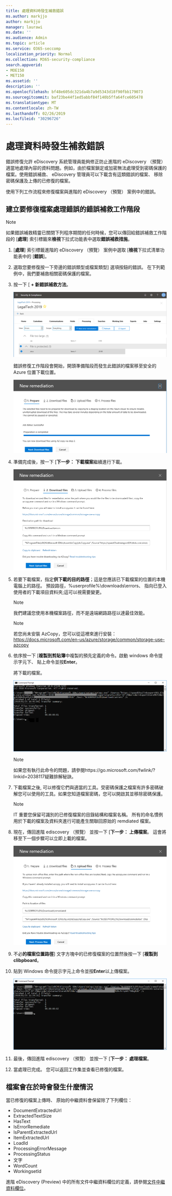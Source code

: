 ```yaml
---
title: 處理資料時發生補救錯誤
ms.author: markjjo
author: markjjo
manager: laurawi
ms.date: ''
ms.audience: Admin
ms.topic: article
ms.service: O365-seccomp
localization_priority: Normal
ms.collection: M365-security-compliance
search.appverid:
- MOE150
- MET150
ms.assetid: ''
description: ''
ms.openlocfilehash: bf48e605dc321da4b7a9d5343d18f90fbb179073
ms.sourcegitcommit: baf23be44f1ed5abbf84f140b5ffa64fce605478
ms.translationtype: MT
ms.contentlocale: zh-TW
ms.lasthandoff: 02/26/2019
ms.locfileid: "30296726"
---
```

# <a name="error-remediation-when-processing-data"></a>處理資料時發生補救錯誤

錯誤修復允許 eDiscovery 系統管理員能夠修正防止進階的 eDiscovery （預覽） 適當地處理內容的資料問題。例如，由於檔案鎖定或加密無法處理受到密碼保護的檔案。使用錯誤補救、 eDiscovery 管理員可以下載含有這類錯誤的檔案、 移除密碼保護及上傳的已修復的檔案。

使用下列工作流程來修復檔案與進階的 eDiscovery （預覽） 案例中的錯誤。

## <a name="creating-an-error-remediation-session-to-remediate-files-with-processing-errors"></a>建立要修復檔案處理錯誤的錯誤補救工作階段

>[!NOTE]
>如果錯誤補救精靈已關閉下列程序期間的任何時候，您可以傳回給錯誤補救工作階段的 [**處理**] 索引標籤來**檢視**下拉式功能表中選取**錯誤補救措施**。

1. [**處理**] 索引標籤進階的 eDiscovery （預覽） 案例中選取 [**檢視**下拉式清單功能表中的 [**錯誤**]。

2. 選取您要修復按一下旁邊的錯誤類型或檔案類型] 選項按鈕的錯誤。 在下列範例中，我們要補救相關密碼保護的檔案。

3. 按一下 [ **+ 新錯誤補救方法**。

    ![錯誤修復](../media/8c2faf1a-834b-44fc-b418-6a18aed8b81a.png)

    錯誤修復工作階段會開始，開頭準備階段而發生此錯誤的檔案移至安全的 Azure 位置下載位置。

    ![準備錯誤補救方法](../media/390572ec-7012-47c4-a6b6-4cbb5649e8a8.png)

4. 準備完成後，按一下 [**下一步： 下載檔案**繼續進行下載。

    ![下載檔案](../media/6ac04b09-8e13-414a-9e24-7c75ba586363.png)

5. 若要下載檔案，指定**供下載的目的路徑**；這是您應該已下載檔案的位置的本機電腦上的路徑。 預設路徑，%userprofile%\downloads\errors、 指向已登入使用者的下載項目資料夾;這可以視需要變更。

    >[!NOTE]
    >我們建議您使用本機檔案路徑，而不是遠端網路路徑以達最佳效能。

    > [!NOTE]
    > 若您尚未安裝 AzCopy，您可以從這裡來進行安裝：https://docs.microsoft.com/en-us/azure/storage/common/storage-use-azcopy

6. 依序按一下 [**複製到剪貼簿**中複製的預先定義的命令。啟動 windows 命令提示字元下、 貼上命令並按**Enter**。  

    將下載的檔案。

    ![準備錯誤補救方法](../media/f364ab4d-31c5-4375-b69f-650f694a2f69.png)

     > [!NOTE]
     > 如果您有執行此命令的問題，請參閱https://go.microsoft.com/fwlink/?linkid=2038117疑難排解秘訣。

7. 下載檔案之後, 可以修復它們與適當的工具。受密碼保護之檔案有許多密碼破解您可以使用的工具。如果您知道檔案密碼，您可以開啟其並移除密碼保護。
    > [!NOTE]
    > IT 重要您保留可識別的已修復檔案的目錄結構和檔案名稱。 所有的命名慣例用於下載的檔案及資料夾進行可能產生關聯回原始的 remdiated 檔案。

8. 現在，傳回進階 ediscovery （預覽） 並按一下 [**下一步： 上傳檔案**。 這會將移至下一個步驟可以立即上載的檔案。

    ![上傳檔案](../media/af3d8617-1bab-4ecd-8de0-22e53acba240.png)

9. 不必**的檔案位置路徑**] 文字方塊中的已修復檔案的位置然後按一下 [**複製到 clibpboard**。

10. 貼到 Windows 命令提示字元上命令並按**Enter**以上傳檔案。

    ![ff2ff691-629f-4065-9b37-5333f937daf6.png](../media/ff2ff691-629f-4065-9b37-5333f937daf6.png)

11. 最後，傳回進階 ediscovery （預覽） 並按一下 [**下一步： 處理檔案**。

12. 當處理已完成。 您可以返回工作集並查看已修復的檔案。

## <a name="what-happens-when-files-are-remediated"></a>檔案會在於時會發生什麼情況

當已修復的檔案上傳時、 原始的中繼資料會保留除了下列欄位： 

- DocumentExtractedUrl
- ExtractedTextSize
- HasText
- IsErrorRemediate
- IsParentExtractedUrl
- ItemExtractedUrl
- LoadId
- ProcessingErrorMessage
- ProcessingStatus
- 文字
- WordCount
- WorkingsetId

進階 eDiscovery (Preview) 中的所有文件中繼資料欄位的定義，請參閱[文件中繼資料欄位](document-metadata-fields.md)。